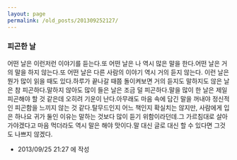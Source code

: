 ```yaml
---
layout: page
permalink: /old_posts/201309252127/
---
```


### 피곤한 날

어떤 날은 이런저런 이야기를 듣는다.또 어떤 날은 나 역시 많은 말을 한다.어떤 날은 거의 말을 하지 않는다.또 어떤 날은 다른 사람의 이야기 역시 거의 듣지 않는다. 이런 날은 뭔가 많이 읽을 때도 있다.하루가 끝나갈 때쯤 돌이켜보면 거의 듣지도 말하지도 않은 날은 참 피곤하다.말하지 않아도 많이 들은 날은 조금 덜 피곤하다.말을 많이 한 날은 제일 피곤해야 할 것 같은데 오히려 기운이 난다.아무래도 마음 속에 담긴 말을 꺼내야 정신적인 피곤함을 느끼지 않는 것 같다.탈무드인지 어느 책인지 확실치는 않지만, 사람에게 입은 하나요 귀가 둘인 이유는 말하는 것보다 많이 듣기 위함이라던데.그 가르침대로 살아가야겠다고 마음 먹더라도 역시 말은 해야 맛이다.말 대신 글로 대신 할 수 있다면 그것도 나쁘지 않겠다.



- 2013/09/25 21:27 에 작성